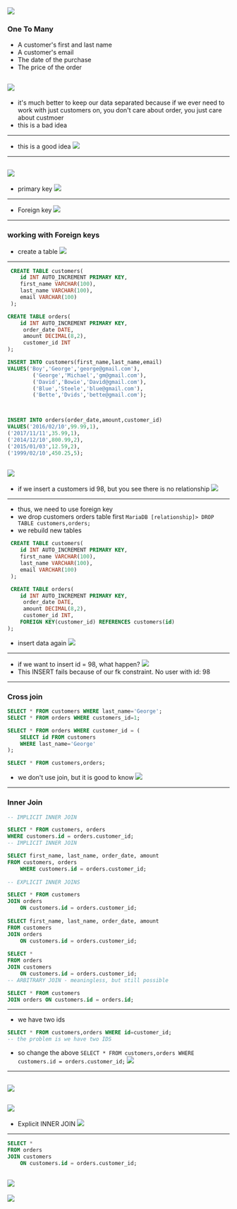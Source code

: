 ![](img/2019-10-08-07-03-14.png)
---

### One To Many

- A customer's first and last name
- A customer's email
- The date of the purchase
- The price of the order

![](img/2019-10-08-07-09-26.png)
---

- it's much better to keep our data separated because if we ever need to work with just customers on, you don't care about order, you just care about custmoer
- this is a bad idea
---

- this is a good idea
![](img/2019-10-08-07-12-35.png)
---
![](img/2019-10-08-07-13-56.png)
---
- primary key
![](img/2019-10-08-07-15-22.png)
---
- Foreign key
![](img/2019-10-08-07-20-46.png)
---

### working with Foreign keys
- create a table
![](img/2019-10-08-07-48-15.png)
---
```sql
 CREATE TABLE customers(
    id INT AUTO_INCREMENT PRIMARY KEY,
	first_name VARCHAR(100),
    last_name VARCHAR(100),
    email VARCHAR(100) 
 );

CREATE TABLE orders(
    id INT AUTO_INCREMENT PRIMARY KEY,
     order_date DATE,
     amount DECIMAL(8,2),
     customer_id INT 
);

INSERT INTO customers(first_name,last_name,email)
VALUES('Boy','George','george@gmail.com'),
		('George','Michael','gm@gmail.com'),
		('David','Bowie','David@gmail.com'),
		('Blue','Steele','blue@gmail.com'),
		('Bette','Dvids','bette@gmail.com');



INSERT INTO orders(order_date,amount,customer_id)
VALUES('2016/02/10',99.99,1),
('2017/11/11',35.99,1),
('2014/12/10',800.99,2),
('2015/01/03',12.59,2),
('1999/02/10',450.25,5);
```
![](img/2019-10-08-08-01-59.png)
---
- if we insert a customers id 98, but you see there is no relationship
![](img/2019-10-08-08-05-05.png)
---
- thus, we need to use foreign key
- we drop customers orders table first
`MariaDB [relationship]> DROP TABLE customers,orders;`
- we rebuild new tables
```sql
 CREATE TABLE customers(
    id INT AUTO_INCREMENT PRIMARY KEY,
	first_name VARCHAR(100),
    last_name VARCHAR(100),
    email VARCHAR(100) 
 );

 CREATE TABLE orders(
    id INT AUTO_INCREMENT PRIMARY KEY,
     order_date DATE,
     amount DECIMAL(8,2),
     customer_id INT,
	FOREIGN KEY(customer_id) REFERENCES customers(id) 
);
```
- insert data again
![](img/2019-10-08-08-21-01.png)
---
- if we want to insert id = 98, what happen?
![](img/2019-10-08-08-25-07.png)
- This INSERT fails because of our fk constraint.  No user with id: 98
---


### Cross join

```sql
SELECT * FROM customers WHERE last_name='George';
SELECT * FROM orders WHERE customers_id=1;

SELECT * FROM orders WHERE customer_id = (
	SELECT id FROM customers
	WHERE last_name='George'
);

SELECT * FROM customers,orders;
```
- we don't use join, but it is good to know
![](img/2019-10-08-10-20-36.png)
---

### Inner Join
```sql
-- IMPLICIT INNER JOIN

SELECT * FROM customers, orders 
WHERE customers.id = orders.customer_id;
-- IMPLICIT INNER JOIN

SELECT first_name, last_name, order_date, amount
FROM customers, orders 
    WHERE customers.id = orders.customer_id;
    
-- EXPLICIT INNER JOINS

SELECT * FROM customers
JOIN orders
    ON customers.id = orders.customer_id;
    
SELECT first_name, last_name, order_date, amount 
FROM customers
JOIN orders
    ON customers.id = orders.customer_id;
    
SELECT *
FROM orders
JOIN customers
    ON customers.id = orders.customer_id;
-- ARBITRARY JOIN - meaningless, but still possible 

SELECT * FROM customers
JOIN orders ON customers.id = orders.id;
```
---

- we have two ids
```sql
SELECT * FROM customers,orders WHERE id=customer_id;
-- the problem is we have two IDS
```
- so change the above 
`SELECT * FROM customers,orders WHERE customers.id = orders.customer_id;`
![](img/2019-10-08-10-29-10.png)
---
![](img/2019-10-08-10-31-10.png)
---
![](img/2019-10-08-10-35-09.png)
---

- Explicit INNER JOIN
![](img/2019-10-09-12-30-20.png)
---
```sql
SELECT *
FROM orders
JOIN customers
    ON customers.id = orders.customer_id;
```
![](img/2019-10-09-12-40-45.png)
---
![](img/2019-10-09-12-41-22.png)






